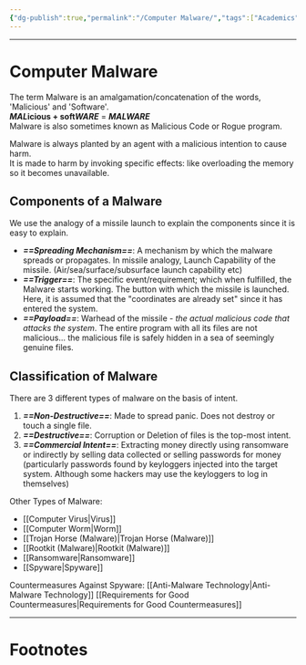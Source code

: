 ```yaml
---
{"dg-publish":true,"permalink":"/Computer Malware/","tags":["Academics","CyberSec"]}
---
```



---
# Computer Malware
The term Malware is an amalgamation/concatenation of the words, 'Malicious' and 'Software'.  
**_MAL_**icious + soft**_WARE_** = **_MALWARE_**  
Malware is also sometimes known as Malicious Code or Rogue program.

Malware is always planted by an agent with a malicious intention to cause harm.  
It is made to harm by invoking specific effects: like overloading the memory so it becomes unavailable.

## Components of a Malware
We use the analogy of a missile launch to explain the components since it is easy to explain.

- **_==Spreading Mechanism==_**: A mechanism by which the malware spreads or propagates. In missile analogy, Launch Capability of the missile. (Air/sea/surface/subsurface launch capability etc)
- **_==Trigger==_**: The specific event/requirement; which when fulfilled, the Malware starts working. The button with which the missile is launched. Here, it is assumed that the "coordinates are already set" since it has entered the system.
- **_==Payload==_**: Warhead of the missile - _the actual malicious code that attacks the system_. The entire program with all its files are not malicious... the malicious file is safely hidden in a sea of seemingly genuine files.

## Classification of Malware
There are 3 different types of malware on the basis of intent.

1. **_==Non-Destructive==_**: Made to spread panic. Does not destroy or touch a single file.
2. **_==Destructive==_**: Corruption or Deletion of files is the top-most intent.
3. **_==Commercial Intent==_**: Extracting money directly using ransomware or indirectly by selling data collected or selling passwords for money (particularly passwords found by keyloggers injected into the target system. Although some hackers may use the keyloggers to log in themselves)

Other Types of Malware:
- [[Computer Virus\|Virus]]
- [[Computer Worm\|Worm]]
- [[Trojan Horse (Malware)\|Trojan Horse (Malware)]]
- [[Rootkit (Malware)\|Rootkit (Malware)]]
- [[Ransomware\|Ransomware]]
- [[Spyware\|Spyware]]

Countermeasures Against Spyware:
[[Anti-Malware Technology\|Anti-Malware Technology]]
[[Requirements for Good Countermeasures\|Requirements for Good Countermeasures]]

---
# Footnotes